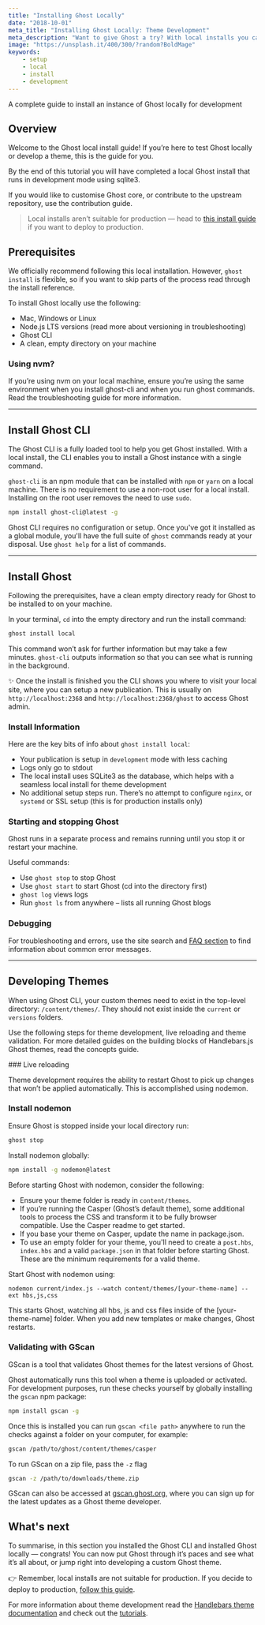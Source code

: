 ```yaml
---
title: "Installing Ghost Locally"
date: "2018-10-01"
meta_title: "Installing Ghost Locally: Theme Development"
meta_description: "Want to give Ghost a try? With local installs you can test the platform or develop a Ghost theme. Read the full guide here 👻"
image: "https://unsplash.it/400/300/?random?BoldMage"
keywords:
    - setup
    - local
    - install
    - development
---
```


A complete guide to install an instance of Ghost locally for development

## Overview

Welcome to the Ghost local install guide! If you’re here to test Ghost locally or develop a theme, this is the guide for you.

By the end of this tutorial you will have completed a local Ghost install that runs in development mode using sqlite3.

If you would like to customise Ghost core, or contribute to the upstream repository, use the contribution guide.

> Local installs aren’t suitable for production — head to [this install guide](/setup/ubuntu/) if you want to deploy to production.

## Prerequisites

We officially recommend following this local installation. However, `ghost install` is flexible, so if you want to skip parts of the process read through the install reference.

To install Ghost locally use the following:


* Mac, Windows or Linux
* Node.js LTS versions (read more about versioning in troubleshooting)
* Ghost CLI
* A clean, empty directory on your machine

### Using nvm?

If you’re using nvm on your local machine, ensure you’re using the same environment when you install ghost-cli and when you run ghost commands. Read the troubleshooting guide for more information.

---

## Install Ghost CLI

The Ghost CLI is a fully loaded tool to help you get Ghost installed. With a local install, the CLI enables you to install a Ghost instance with a single command.

`ghost-cli` is an npm module that can be installed with `npm` or `yarn` on a local machine. There is no requirement to use a non-root user for a local install. Installing on the root user removes the need to use `sudo`.

```bash
npm install ghost-cli@latest -g
```

Ghost CLI requires no configuration or setup. Once you've got it installed as a global module, you'll have the full suite of `ghost` commands ready at your disposal. Use `ghost help` for a list of commands.

---

## Install Ghost

Following the prerequisites, have a clean empty directory ready for Ghost to be installed to on your machine.

In your terminal, `cd` into the empty directory and run the install command:

```bash
ghost install local
```

This command won’t ask for further information but may take a few minutes. `ghost-cli` outputs information so that you can see what is running in the background.

✨ Once the install is finished you the CLI shows you where to visit your local site, where you can setup a new publication. This is usually on `http://localhost:2368` and `http://localhost:2368/ghost` to access Ghost admin.

### Install Information

Here are the key bits of info about `ghost install local`:


* Your publication is setup in `development` mode with less caching
* Logs only go to stdout
* The local install uses SQLite3 as the database, which helps with a seamless local install for theme development
* No additional setup steps run. There’s no attempt to configure `nginx`, or `systemd` or SSL setup (this is for production installs only)


### Starting and stopping Ghost

Ghost runs in a separate process and remains running until you stop it or restart your machine.

Useful commands:

* Use `ghost stop` to stop Ghost
* Use `ghost start` to start Ghost (cd into the directory first)
* `ghost log` views logs
* Run `ghost ls` from anywhere – lists all running Ghost blogs

### Debugging
For troubleshooting and errors, use the site search and [FAQ section](/faq/) to find information about common error messages.

---

## Developing Themes

When using Ghost CLI, your custom themes need to exist in the top-level directory: `/content/themes/`. They should not exist inside the `current` or `versions` folders.

Use the following steps for theme development, live reloading and theme validation. For more detailed guides on the building blocks of Handlebars.js Ghost themes, read the concepts guide.


### Live reloading

Theme development requires the ability to restart Ghost to pick up changes that won’t be applied automatically. This is accomplished using nodemon.


### Install nodemon

Ensure Ghost is stopped inside your local directory run:

```bash
ghost stop
```

Install nodemon globally:

```bash
npm install -g nodemon@latest
```

Before starting Ghost with nodemon, consider the following:


* Ensure your theme folder is ready in `content/themes`.
* If you’re running the Casper (Ghost’s default theme), some additional tools to process the CSS and transform it to be fully browser compatible. Use the Casper readme to get started.
* If you base your theme on Casper, update the name in package.json.
* To use an empty folder for your theme, you'll need to create a `post.hbs`,  `index.hbs` and a valid `package.json` in that folder before starting Ghost. These are the minimum requirements for a valid theme.

Start Ghost with nodemon using:
```
nodemon current/index.js --watch content/themes/[your-theme-name] --ext hbs,js,css
```

This starts Ghost, watching all hbs, js and css files inside of the [your-theme-name] folder. When you add new templates or make changes, Ghost restarts.


### Validating with GScan

GScan is a tool that validates Ghost themes for the latest versions of Ghost.

Ghost automatically runs this tool when a theme is uploaded or activated. For development purposes, run these checks yourself by globally installing the `gscan` npm package:

```bash 
npm install gscan -g
```

Once this is installed you can run `gscan <file path>` anywhere to run the checks against a folder on your computer, for example:

```bash
gscan /path/to/ghost/content/themes/casper
```

To run GScan on a zip file, pass the `-z` flag

```bash
gscan -z /path/to/downloads/theme.zip
```

GScan can also be accessed at [gscan.ghost.org](https://gscan.ghost.org/), where you can sign up for the latest updates as a Ghost theme developer.

## What's next

To summarise, in this section you installed the Ghost CLI and installed Ghost locally — congrats! You can now put Ghost through it’s paces and see what it’s all about, or jump right into developing a custom Ghost theme.

👉 Remember, local installs are not suitable for production. If you decide to deploy to production, [follow this guide](/install/ubuntu/).

For more information about theme development read the [Handlebars theme documentation](/api/handlebars-themes/) and check out the [tutorials](/tutorials/).

